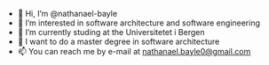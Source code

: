 - 👋 Hi, I’m @nathanael-bayle
- 👀 I’m interested in software architecture and software engineering
- 🌱 I’m currently studing at the Universitetet i Bergen
- 💞️ I want to do a master degree in software architecture
- 📫 You can reach me by e-mail at nathanael.bayle0@gmail.com

<!---
nathanael-bayle/nathanael-bayle is a ✨ special ✨ repository because its `README.md` (this file) appears on your GitHub profile.
You can click the Preview link to take a look at your changes.
--->
